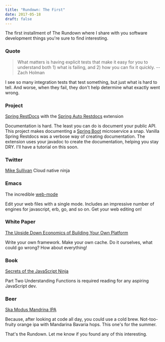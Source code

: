 ```yaml
---
title: "Rundown: The First"
date: 2017-05-18
draft: false
---
```


The first installment of The Rundown where I share with you software development things you're sure to find interesting.


### Quote ###


> What matters is having explicit tests that make it easy for you to understand both 1) what is failing, and 2) how you
> can fix it quickly. -- Zach Holman



I see so many integration tests that test something, but just what is hard to tell. And worse, when they fail, they
don't help determine what exactly went wrong.


### Project ###

[Spring RestDocs](https://github.com/spring-projects/spring-restdocs) with the
[Spring Auto Restdocs](https://github.com/ScaCap/spring-auto-restdocs) extension


Documentation is hard. The least you can do is document your public API. This project makes documenting a [Spring
Boot](http://projects.spring.io/spring-boot/) microservice a snap. Vanilla Spring Restdocs was a verbose way of creating
documentation. The extension uses your javadoc to create the documentation, helping you stay DRY. I'll have a tutorial
on this soon.


### Twitter ###

[Mike Sullivan](https://twitter.com/sully1545) Cloud native ninja


### Emacs ###

The incredible [web-mode](http://web-mode.org/)


Edit your web files with a single mode. Includes an impressive number of engines for javascript, erb, go, and so on. Get
your web editing on!


### White Paper ###

[The Upside Down Economics of Building Your Own
Platform](https://content.pivotal.io/white-papers/the-upside-down-economics-of-building-your-own-platform)


Write your own framework. Make your own cache. Do it ourselves, what could go wrong? How about everything!


### Book ###

[Secrets of the JavaScript Ninja](https://www.amazon.com/Secrets-JavaScript-Ninja-John-Resig/dp/1617292850/)


Part Two Understanding Functions is required reading for any aspiring JavaScript dev.


### Beer ###

[Ska Modus Mandrina IPA](http://skabrewing.com/brews/modus-mandarina-ipa/)


Because, after looking at code all day, you could use a cold brew.  Not-too-fruity orange ipa with Mandarina Bavaria
hops. This one's for the summer.


That's the Rundown. Let me know if you found any of this interesting.
